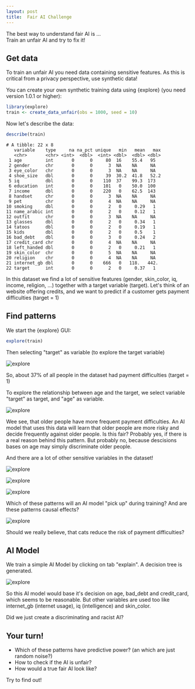 ```yaml
---
layout: post
title:  Fair AI Challenge
---
```


The best way to understand fair AI is ... <br>
Train an unfair AI and try to fix it!

## Get data

To train an unfair AI you need data containing sensitive features. 
As this is critical from a privacy perspective, use synthetic data!

You can create your own synthetic training data using {explore} (you need version 1.0.1 or higher):

```R
library(explore)
train <- create_data_unfair(obs = 1000, seed = 10)
```
Now let's describe the data:

```R
describe(train)
```

```
# A tibble: 22 x 8
   variable    type     na na_pct unique   min   mean   max
   <chr>       <chr> <int>  <dbl>  <int> <dbl>  <dbl> <dbl>
 1 age         int       0      0     80  16    55.4   95  
 2 gender      chr       0      0      3  NA    NA     NA  
 3 eye_color   chr       0      0      3  NA    NA     NA  
 4 shoe_size   dbl       0      0     39  30.2  41.8   52.2
 5 iq          dbl       0      0    110  37    99.3  173  
 6 education   int       0      0    101   0    50.0  100  
 7 income      dbl       0      0    220   0    62.5  143  
 8 handset     chr       0      0      3  NA    NA     NA  
 9 pet         chr       0      0      4  NA    NA     NA  
10 smoking     dbl       0      0      2   0     0.29   1  
11 name_arabic int       0      0      2   0     0.12   1  
12 outfit      chr       0      0      3  NA    NA     NA  
13 glasses     dbl       0      0      2   0     0.34   1  
14 tatoos      dbl       0      0      2   0     0.19   1  
15 kids        dbl       0      0      2   0     0.5    1  
16 bad_debt    dbl       0      0      3   0     0.24   2  
17 credit_card chr       0      0      4  NA    NA     NA  
18 left_handed dbl       0      0      2   0     0.21   1  
19 skin_color  chr       0      0      5  NA    NA     NA  
20 religion    chr       0      0      4  NA    NA     NA  
21 internet_gb dbl       0      0    666   0   118.   442. 
22 target      int       0      0      2   0     0.37   1 
```

In this dataset we find a lot of sensitive features (gender, skin_color, iq, income, religion, ...) together with a target variable (target).
Let's think of an website offering credits, and we want to predict if a customer gets payment difficulties (target = 1)

## Find patterns

We start the {explore} GUI:

```R
explore(train)
```

Then selecting "target" as variable (to explore the target variable)

![explore](../images/fair-ai-explore-target.png)

So, about 37% of all people in the dataset had payment difficulties (target = 1)

To explore the relationship between age and the target, we select variable "target" as target, and "age" as variable.

![explore](../images/fair-ai-explore-age-target.png)

Wee see, that older people have more frequent payment difficulties. An AI model that uses this data will learn that older people are more risky and decide frequently against older people. Is this fair? Probably yes, if there is a real reason behind this pattern. But probably no, because descisions bases on age may simply discriminate older people.

And there are a lot of other sensitive variables in the dataset!

![explore](../images/fair-ai-explore-gender-target.png)

![explore](../images/fair-ai-explore-skin-target.png)

![explore](../images/fair-ai-explore-religion-target.png)

Which of these patterns will an AI model "pick up" during training? And are these patterns causal effects?

![explore](../images/fair-ai-explore-pet-target.png)

Should we really believe, that cats reduce the risk of payment difficulties?

## AI Model

We train a simple AI Model by clicking on tab "explain". A decision tree is generated.

![explore](../images/fair-ai-explain-target.png)

So this AI model would base it's decision on age, bad_debt and credit_card, which seems to be reasonable. But other variables are used too like internet_gb (internet usage), iq (intelligence) and skin_color. 

Did we just create a discriminating and racist AI?

## Your turn!

* Which of these patterns have predictive power? (an which are just random noise?)
* How to check if the AI is unfair?
* How would a true fair AI look like?

Try to find out!
